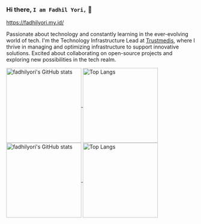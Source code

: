 ### Hi there, `I am Fadhil Yori,` 👋

https://fadhilyori.my.id/

Passionate about technology and constantly learning in the ever-evolving world of tech. I'm the Technology Infrastructure Lead at [Trustmedis](https://trustmedis.com), where I thrive in managing and optimizing infrastructure to support innovative solutions. Excited about collaborating on open-source projects and exploring new possibilities in the tech realm.

<a href="https://github.com/fadhilyori/#gh-dark-mode-only">
  <img height=200 align="center" src="https://github-readme-stats.fadhilyori.my.id/api?username=fadhilyori&show_icons=true&hide_border=true&theme=dracula" alt="fadhilyori's GitHub stats">
</a>
<a href="https://github.com/fadhilyori/#gh-dark-mode-only">
  <img height=200 align="center" src="https://github-readme-stats.fadhilyori.my.id/api/top-langs/?username=fadhilyori&hide_border=true&layout=compact&theme=dracula&langs_count=8&card_width=320&size_weight=0.5&count_weight=0.5&hide=html,javascript,css,scss,blade" alt="Top Langs">
</a>

<a href="https://github.com/fadhilyori/#gh-light-mode-only">
  <img height=200 align="center" src="https://github-readme-stats.fadhilyori.my.id/api?username=fadhilyori&show_icons=true&hide_border=true&theme=default" alt="fadhilyori's GitHub stats">
</a>
<a href="https://github.com/fadhilyori/#gh-light-mode-only">
  <img height=200 align="center" src="https://github-readme-stats.fadhilyori.my.id/api/top-langs/?username=fadhilyori&hide_border=true&layout=compact&theme=default&langs_count=8&card_width=320&size_weight=0.5&count_weight=0.5&hide=html,javascript,css,scss,blade" alt="Top Langs">
</a>

